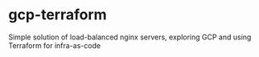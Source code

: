 # gcp-terraform
Simple solution of load-balanced nginx servers, exploring GCP and using Terraform for infra-as-code
